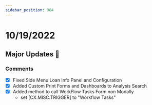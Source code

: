 ```yaml
---
sidebar_position: 984
---
```


# 10/19/2022

## Major Updates :rocket:

### Comments

- [X] Fixed Side Menu Loan Info Panel and Configuration
- [X] Added Custom Print Forms and Dashboards to Analysis Search
- [X] Added method to call WorkFlow Tasks Form non Modally
    - set [CX.MISC.TRIGGER] to "Workflow Tasks"